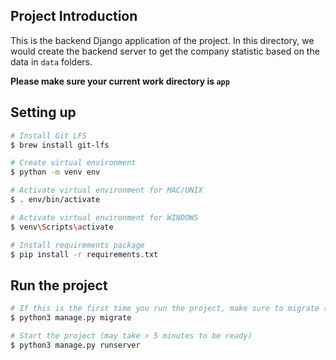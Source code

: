 ## Project Introduction

This is the backend Django application of the project. In this directory, we would create the backend server to get the company statistic based on the data in ```data``` folders.

**Please make sure your current work directory is ```app```**

## Setting up

```bash
# Install Git LFS
$ brew install git-lfs

# Create virtual environment
$ python -m venv env

# Activate virtual environment for MAC/UNIX
$ . env/bin/activate

# Activate virtual environment for WINDOWS
$ venv\Scripts\activate

# Install requirements package
$ pip install -r requirements.txt
```

## Run the project
```bash
# If this is the first time you run the project, make sure to migrate (normally takes 5 mins)
$ python3 manage.py migrate

# Start the project (may take > 5 minutes to be ready)
$ python3 manage.py runserver
```
